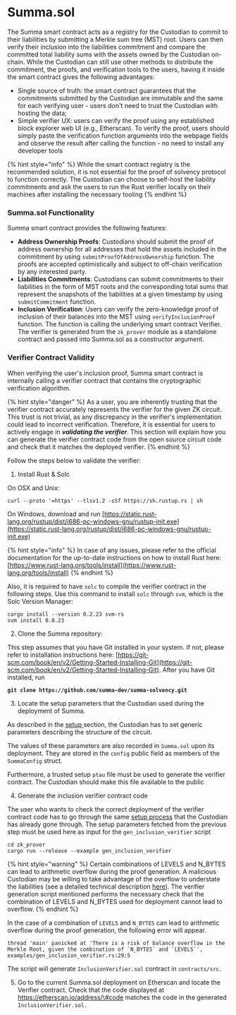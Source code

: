 # Summa.sol

The Summa smart contract acts as a registry for the Custodian to commit to their liabilities by submitting a Merkle sum tree (MST) root. Users can then verify their inclusion into the liabilities commitment and compare the committed total liability sums with the assets owned by the Custodian on-chain. While the Custodian can still use other methods to distribute the commitment, the proofs, and verification tools to the users, having it inside the smart contract gives the following advantages:

* Single source of truth: the smart contract guarantees that the commitments submitted by the Custodian are immutable and the same for each verifying user - users don't need to trust the Custodian with hosting the data;
* Simple verifier UX: users can verify the proof using any established block explorer web UI (e.g., Etherscan). To verify the proof, users should simply paste the verification function arguments into the webpage fields and observe the result after calling the function - no need to install any developer tools

{% hint style="info" %}
While the smart contract registry is the recommended solution, it is not essential for the proof of solvency protocol to function correctly. The Custodian can choose to self-host the liability commitments and ask the users to run the Rust verifier locally on their machines after installing the necessary tooling
{% endhint %}

### Summa.sol Functionality

Summa smart contract provides the following features:

* **Address Ownership Proofs**: Custodians should submit the proof of address ownership for all addresses that hold the assets included in the commitment by using `submitProofOfAddressOwnership` function. The proofs are accepted optimistically and subject to off-chain verification by any interested party.
* **Liabilities Commitments**: Custodians can submit commitments to their liabilities in the form of MST roots and the corresponding total sums that represent the snapshots of the liabilities at a given timestamp by using `submitCommitment` function.
* **Inclusion Verification**: Users can verify the zero-knowledge proof of inclusion of their balances into the MST using `verifyInclusionProof` function. The function is calling the underlying smart contract Verifier. The verifier is generated from the `zk_prover` module as a standalone contract and passed into Summa.sol as a constructor argument.

### Verifier Contract Validity

When verifying the user's inclusion proof, Summa smart contract is internally calling a verifier contract that contains the cryptographic verification algorithm.

{% hint style="danger" %}
As a user, you are inherently trusting that the verifier contract accurately represents the verifier for the given ZK circuit. This trust is not trivial, as any discrepancy in the verifier's implementation could lead to incorrect verification. Therefore, it is essential for users to actively engage in _**validating the verifier**_. This section will explain how you can generate the verifier contract code from the open source circuit code and check that it matches the deployed verifier.
{% endhint %}

Follow the steps below to validate the verifier:

1. Install Rust & Solc

On OSX and Unix:

```
curl --proto '=https' --tlsv1.2 -sSf https://sh.rustup.rs | sh
```

On Windows, download and run [https://static.rust-lang.org/rustup/dist/i686-pc-windows-gnu/rustup-init.exe](https://static.rust-lang.org/rustup/dist/i686-pc-windows-gnu/rustup-init.exe)

{% hint style="info" %}
In case of any issues, please refer to the official documentation for the up-to-date instructions on how to install Rust here: [https://www.rust-lang.org/tools/install](https://www.rust-lang.org/tools/install)
{% endhint %}

Also, it is required to have `solc` to compile the verifier contract in the following steps. Use this command to install `solc` through `svm`, which is the Solc Version Manager:

```
cargo install --version 0.2.23 svm-rs
svm install 0.8.23
```

2. Clone the Summa repository:

This step assumes that you have Git installed in your system. If not, please refer to installation instructions here: [https://git-scm.com/book/en/v2/Getting-Started-Installing-Git](https://git-scm.com/book/en/v2/Getting-Started-Installing-Git). After you have Git installed, run

<pre><code><strong>git clone https://github.com/summa-dev/summa-solvency.git
</strong></code></pre>

3. Locate the setup parameters that the Custodian used during the deployment of Summa.

As described in the [setup ](../../backend/summa-solvency/#setup)section, the Custodian has to set generic parameters describing the structure of the circuit.&#x20;

The values of these parameters are also recorded in `Summa.sol` upon its deployment. They are stored in the `config` public field as members of the `SummaConfig` struct.&#x20;

Furthermore, a trusted setup `ptau` file must be used to generate the verifier contract. The Custodian should make this file available to the public

4. Generate the inclusion verifier contract code

The user who wants to check the correct deployment of the verifier contract code has to go through the same [setup process](../../backend/summa-solvency/#3.-generate-verifier-contract) that the Custodian has already gone through. The setup parameters fetched from the previous step must be used here as input for the `gen_inclusion_verifier` script

```
cd zk_prover
cargo run --release --example gen_inclusion_verifier
```

{% hint style="warning" %}
Certain combinations of LEVELS and N\_BYTES can lead to arithmetic overflow during the proof generation. A malicious Custodian may be willing to take advantage of the overflow to understate the liabilities (see a detailed technical description [here](https://github.com/summa-dev/summa-solvency/issues/167)). The verifier generation script mentioned performs the necessary check that the combination of LEVELS and N\_BYTES used for deployment cannot lead to overflow.&#x20;
{% endhint %}

In the case of a combination of `LEVELS` and `N_BYTES` can lead to arithmetic overflow during the proof generation, the following error will appear.&#x20;

```
thread 'main' panicked at 'There is a risk of balance overflow in the Merkle Root, given the combination of `N_BYTES` and `LEVELS`', examples/gen_inclusion_verifier.rs:29:5
```

The script will generate  `InclusionVerifier.sol` contract in `contracts/src`.

5. Go to the current Summa.sol deployment on Etherscan and locate the Verifier contract. Check that the code displayed at [https://etherscan.io/address/\<verifier address>#code](https://etherscan.io/address/0xd90e2f925DA726b50C4Ed8D0Fb90Ad053324F31b#code) matches the code in the generated `InclusionVerifier.sol.`

